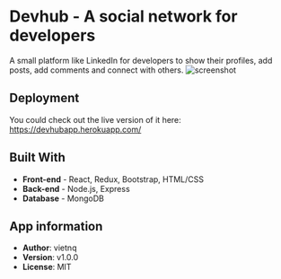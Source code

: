 # Devhub - A social network for developers

A small platform like LinkedIn for developers to show their profiles, add posts, add comments and connect with others.
![screenshot](https://user-images.githubusercontent.com/25848067/59732772-94374a80-9219-11e9-887d-1db27af9fad9.JPG)

## Deployment

You could check out the live version of it here: https://devhubapp.herokuapp.com/

## Built With

* **Front-end** - React, Redux, Bootstrap, HTML/CSS
* **Back-end** - Node.js, Express
* **Database** - MongoDB

## App information

* **Author**: vietnq
* **Version**: v1.0.0
* **License**: MIT
